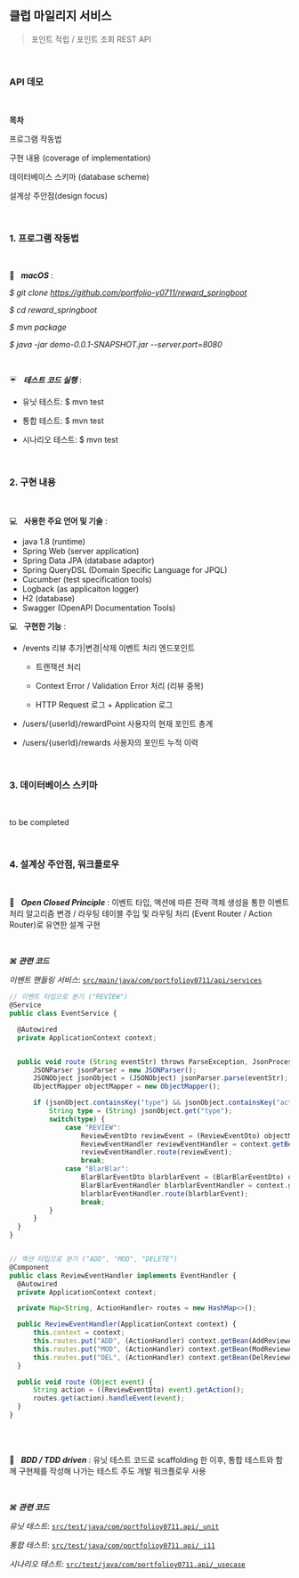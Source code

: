 ## 클럽 마일리지 서비스

> 포인트 적립 / 포인트 조회 REST API

<br/>

### API 데모

<!-- [![데모](http://img.youtube.com/vi/GX_3A7YiRZw/0.jpg)](https://www.youtube.com/watch?v=GX_3A7YiRZw?t=0s) -->

<br/>

**목차**

프로그램 작동법

구현 내용 (coverage of implementation)

데이터베이스 스키마 (database scheme)

설계상 주안점(design focus)

<br/>

### 1. 프로그램 작동법

<br/>

🚀 &nbsp; **_macOS_** :

_$ git clone https://github.com/portfolio-y0711/reward_springboot_

_$ cd reward_springboot_

_$ mvn package_

_$ java -jar demo-0.0.1-SNAPSHOT.jar --server.port=8080_

<br/>

☔ ️&nbsp; **_테스트 코드 실행_** :

- 유닛 테스트: $ mvn test

- 통합 테스트: $ mvn test

- 시나리오 테스트: $ mvn test

<br/>

### 2. 구현 내용

<br/>

💻 &nbsp; **사용한 주요 언어 및 기술** :

- java 1.8 (runtime)
- Spring Web (server application)
- Spring Data JPA (database adaptor)
- Spring QueryDSL (Domain Specific Language for JPQL)
- Cucumber (test specification tools)
- Logback (as applicaiton logger)
- H2 (database)
- Swagger (OpenAPI Documentation Tools)

💻 &nbsp; **구현한 기능** :

- /events 리뷰 추가|변경|삭제 이벤트 처리 엔드포인트

  - 트랜잭션 처리

  - Context Error / Validation Error 처리 (리뷰 중복)

  - HTTP Request 로그 + Application 로그

- /users/{userId}/rewardPoint 사용자의 현재 포인트 총계

- /users/{userId}/rewards 사용자의 포인트 누적 이력

<br/>

### 3. 데이터베이스 스키마

<br/>

to be completed

<br/>

<!--
<br/>

🏗 &nbsp; **_DDL Script_** :

```sql
# PLACES(장소)

CREATE TABLE IF NOT EXISTS

    PLACES (
      placeId VARCHAR PRIMARY KEY,
      country VARCHAR NOT NULL,
      name VARCHAR NOT NULL,
      bonusPoint INTEGER NOT NULL,
      timestamp DATETIME DEFAULT CURRENT_TIMESTAMP NOT NULL

) WITHOUT ROWID;

CREATE INDEX IF NOT EXISTS index_places_country ON PLACES(country);
CREATE INDEX IF NOT EXISTS index_places_name ON PLACES(name);
CREATE INDEX IF NOT EXISTS index_places_country_name ON PLACES(country,name);

# USERS(사용자)

CREATE TABLE IF NOT EXISTS

    USERS (
      userId VARCHAR PRIMARY KEY,
      name VARCHAR NOT NULL,
      rewardPoint INTEGER NOT NULL,
      timestamp DATETIME DEFAULT CURRENT_TIMESTAMP NOT NULL
    ) WITHOUT ROWID;

CREATE INDEX IF NOT EXISTS index_users_name ON users(name);

# REVIEWS(사용자 작성 리뷰)

CREATE TABLE IF NOT EXISTS

    REVIEWS (
      reviewId VARCHAR PRIMARY KEY,
      placeId INTEGER,
      content VARCHAR NOT NULL,
      attachedPhotoIds VARCHAR NOT NULL,
      userId INTEGER,
      rewarded INTEGER NOT NULL,
      timestamp DATETIME DEFAULT CURRENT_TIMESTAMP NOT NULL,

      CONSTRAINT fk_places
      FOREIGN KEY (placeId)
      REFERENCES PLACES (id)

      CONSTRAINT fk_users
      FOREIGN KEY (userId)
      REFERENCES USERS (id)
    ) WITHOUT ROWID;

CREATE INDEX IF NOT EXISTS index_reviews_rewarded ON REVIEWS(rewarded);

# REWARDS(포인트 적립 기록)

CREATE TABLE IF NOT EXISTS

    REWARDS (
      rewardId VARCHAR PRIMARY KEY,
      userId VARCHAR,
      reviewId VARCHAR,
      operation VARCHAR NOT NULL,
      pointDelta INTEGER NOT NULL,
      reason VARCHAR NOT NULL,
      timestamp DATETIME DEFAULT CURRENT_TIMESTAMP NOT NULL,

      CONSTRAINT fk_users_rewards_users
      FOREIGN KEY (userId)
      REFERENCES USERS (id)

    ) WITHOUT ROWID;

CREATE INDEX IF NOT EXISTS index_rewards_reason ON REWARDS(reason);
```
-->

### 4. 설계상 주안점, 워크플로우

<br/>

🎯 &nbsp; **_Open Closed Principle_** : 이벤트 타입, 액션에 따른 전략 객체 생성을 통한 이벤트 처리 알고리즘 변경 / 라우팅 테이블 주입 및 라우팅 처리 (Event Router / Action Router)로 유연한 설계 구현

<br/>

**_⌘ 관련 코드_**

_이벤트 핸들링 서비스_: [`src/main/java/com/portfolioy0711/api/services`](https://github.com/portfolio-y0711/reward_springboot/tree/main/src/main/java/com/portfolioy0711/api/services)

```ts
// 이벤트 타입으로 분기 ("REVIEW")
@Service
public class EventService {

  @Autowired
  private ApplicationContext context;


  public void route (String eventStr) throws ParseException, JsonProcessingException {
      JSONParser jsonParser = new JSONParser();
      JSONObject jsonObject = (JSONObject) jsonParser.parse(eventStr);
      ObjectMapper objectMapper = new ObjectMapper();

      if (jsonObject.containsKey("type") && jsonObject.containsKey("action")) {
          String type = (String) jsonObject.get("type");
          switch(type) {
              case "REVIEW":
                  ReviewEventDto reviewEvent = (ReviewEventDto) objectMapper.readValue(eventStr, new TypeReference<ReviewEventDto>(){});
                  ReviewEventHandler reviewEventHandler = context.getBean(ReviewEventHandler.class);
                  reviewEventHandler.route(reviewEvent);
                  break;
              case "BlarBlar":
                  BlarBlarEventDto blarblarEvent = (BlarBlarEventDto) objectMapper.readValue(eventStr, new TypeReference<BlarBlarEventDto>(){});
                  BlarBlarEventHandler blarblarEventHandler = context.getBean(BlarBlarEventHandler.class);
                  blarblarEventHandler.route(blarblarEvent);
                  break;
          }
      }
  }
}


// 액션 타입으로 분기 ("ADD", "MOD", "DELETE")
@Component
public class ReviewEventHandler implements EventHandler {
  @Autowired
  private ApplicationContext context;

  private Map<String, ActionHandler> routes = new HashMap<>();

  public ReviewEventHandler(ApplicationContext context) {
      this.context = context;
      this.routes.put("ADD", (ActionHandler) context.getBean(AddReviewActionHandler.class));
      this.routes.put("MOD", (ActionHandler) context.getBean(ModReviewActionHandler.class));
      this.routes.put("DEL", (ActionHandler) context.getBean(DelReviewActionHandler.class));
  }

  public void route (Object event) {
      String action = ((ReviewEventDto) event).getAction();
      routes.get(action).handleEvent(event);
  }
}

```

<br/>

<br/>

🎯 &nbsp; **_BDD / TDD driven_** : 유닛 테스트 코드로 scaffolding 한 이후, 통합 테스트와 함께 구현체를 작성해 나가는 테스트 주도 개발 워크플로우 사용

<br/>

**_⌘ 관련 코드_**

_유닛 테스트_: [`src/test/java/com/portfolioy0711.api/_unit`](https://github.com/portfolio-y0711/reward_backend/tree/main/tests/_unit)

_통합 테스트_: [`src/test/java/com/portfolioy0711.api/_i11`](https://github.com/portfolio-y0711/reward_backend/tree/main/tests/_i11)

_시나리오 테스트_: [`src/test/java/com/portfolioy0711.api/_usecase`](https://github.com/portfolio-y0711/reward_backend/tree/main/tests/_usecase)

<br/>
